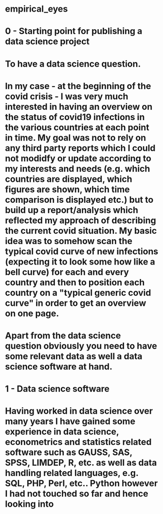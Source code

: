 # empirical_eyes

# 0 - Starting point for publishing a data science project

# To have a data science question. 
# In my case - at the beginning of the covid crisis - I was very much interested in having an overview on the status of covid19 infections in the various countries at each point in time. My goal was not to rely on any third party reports which I could not modidfy or update according to my interests and needs (e.g. which countries are displayed, which figures are shown, which time comparison is displayed etc.) but to build up a report/analysis which reflected my approach of describing the current covid situation. My basic idea was to somehow scan the typical covid curve of new infections (expecting it to look some how like a bell curve) for each and every country and then to position each country on a "typical generic covid curve" in order to get an overview on one page. 

# Apart from the data science question obviously you need to have some relevant data as well a data science software at hand.

# 1 - Data science software
# Having worked in data science over many years I have gained some experience in data science, econometrics and statistics related software such as GAUSS, SAS, SPSS, LIMDEP, R, etc. as well as data handling related languages, e.g. SQL, PHP, Perl, etc.. Python however I had not touched so far and hence looking into  
